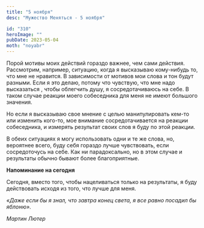 ```yaml
---
title: "5 ноября"
desc: "Мужество Меняться - 5 ноября"

id: "310"
heroImage: ""
pubDate: 2023-05-04
moth: "noyabr"
---
```


Порой мотивы моих действий гораздо важнее, чем сами действия. Рассмотрим,
например, ситуацию, когда я высказываю кому-нибудь то, что мне не нравится. В
зависимости от мотивов мои слова и тон будут разными. Если я это делаю, потому
что чувствую, что мне надо высказаться , чтобы облегчить душу, я
сосредотачиваюсь на себе. В таком случае реакции моего собеседника для меня не
имеют большого значения.

Но если я высказываю свое мнение с целью манипулировать кем-то или изменить
кого-то, мое внимание сосредотачивается на реакции собеседника, и измерять
результат своих слов я буду по этой реакции.

В обеих ситуациях я могу использовать одни и те же слова, но, вероятнее всего,
буду себя гораздо лучше чувствовать, если сосредоточусь на себе. Как ни
парадоксально, но в этом случае и результаты обычно бывают более
благоприятные.

**Напоминание на сегодня**

Сегодня, вместо того, чтобы нацеливаться только на результаты, я буду
действовать исходя из того, что лучше для меня.

_«Даже если бы я знал, что завтра конец света, я все равно посадил бы
яблоню»._

_Мартин Лютер_
